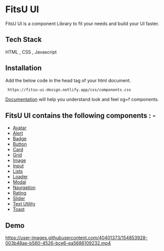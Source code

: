 
# FitsU UI

FitsU UI is a component Library to fit your needs and build your UI faster.

## Tech Stack

HTML , CSS , Javascript





## Installation

Add the below code in the head tag of your html document.

```bash
 https://fitsu-ui-design.netlify.app/css/components.css
```


    


[Documentation](https://fitsu-ui-design.netlify.app/avatar/avatar) will help you understand look and feel og=f components.



## FitsU UI contains the following components : -

  * [Avatar](https://fitsu-ui-design.netlify.app/avatar/avatar)
  * [Alert](https://fitsu-ui-design.netlify.app/alert/alert)
  * [Badge](https://fitsu-ui-design.netlify.app/badge/badge)
  * [Button](https://fitsu-ui-design.netlify.app/button/button)
  * [Card](https://fitsu-ui-design.netlify.app/card/card)
  * [Grid](https://fitsu-ui-design.netlify.app/grid/grid)
  * [Image](https://fitsu-ui-design.netlify.app/image-cmp/image)
  * [Input](https://fitsu-ui-design.netlify.app/input/input)
  * [Lists](https://fitsu-ui-design.netlify.app/list/list)
  * [Loader](https://fitsu-ui-design.netlify.app/loader/loader)
  * [Modal](https://fitsu-ui-design.netlify.app/modal/modal)
  * [Navigation](https://fitsu-ui-design.netlify.app/navigation/navigation)
  * [Rating](https://fitsu-ui-design.netlify.app/rating/rating)
  * [Slider]()
  * [Text Utility](https://fitsu-ui-design.netlify.app/text-utility/text)
  * [Toast](https://fitsu-ui-design.netlify.app/toast/toast)


## Demo


https://user-images.githubusercontent.com/40401373/154853928-003b48ae-b560-4526-bce6-ea5686109232.mp4





